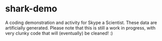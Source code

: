 # shark-demo
A coding demonstration and activity for Skype a Scientist. These data are artificially generated.
Please note that this is still a work in progress, with very clunky code that will (eventually) be cleaned! :)
